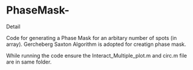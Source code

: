 # PhaseMask-
Detail


Code for generating a Phase Mask for an arbitary number of spots (in array). Gercheberg Saxton Algorithm is adopted for creatign phase mask. 

While running the code ensure the Interact_Multiple_plot.m and circ.m file are in same folder.
